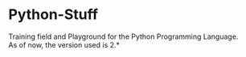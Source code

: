# Python-Stuff
Training field and Playground for the Python Programming Language.  
As of now, the version used is 2.*
